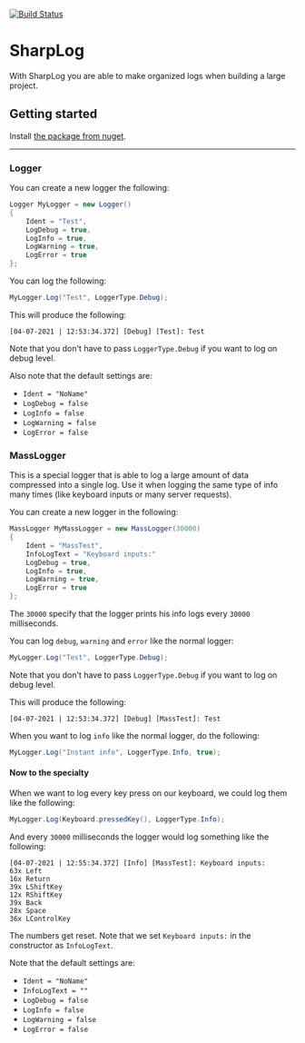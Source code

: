 [![Build Status](https://img.shields.io/nuget/v/MarvinFuchs.SharpLog.svg)](https://www.nuget.org/packages/MarvinFuchs.SharpLog)
# SharpLog
With SharpLog you are able to make organized logs when building a large project. 

## Getting started

Install [the package from nuget](https://www.nuget.org/packages/MarvinFuchs.SharpLog/).

---

### Logger

You can create a new logger the following:
```cs
Logger MyLogger = new Logger()
{
    Ident = "Test",
    LogDebug = true,
    LogInfo = true,
    LogWarning = true,
    LogError = true
};
```

You can log the following:
```cs
MyLogger.Log("Test", LoggerType.Debug);
```

This will produce the following:
```
[04-07-2021 | 12:53:34.372] [Debug] [Test]: Test
```
Note that you don't have to pass ``LoggerType.Debug`` if you want to log on debug level.

Also note that the default settings are:
- ``Ident = "NoName"``
- ``LogDebug = false``
- ``LogInfo = false``
- ``LogWarning = false``
- ``LogError = false``

### MassLogger

This is a special logger that is able to log a large amount of data compressed into a single log. Use it when logging the same type of info many times (like keyboard inputs or many server requests).

You can create a new logger in the following:
```cs
MassLogger MyMassLogger = new MassLogger(30000)
{
    Ident = "MassTest",
    InfoLogText = "Keyboard inputs:"
    LogDebug = true,
    LogInfo = true,
    LogWarning = true,
    LogError = true
};
```
The ``30000`` specify that the logger prints his info logs every ``30000`` milliseconds.

You can log ``debug``, ``warning`` and ``error`` like the normal logger:
```cs
MyLogger.Log("Test", LoggerType.Debug);
```
Note that you don't have to pass ``LoggerType.Debug`` if you want to log on debug level.

This will produce the following:
```
[04-07-2021 | 12:53:34.372] [Debug] [MassTest]: Test
```

When you want to log ``info`` like the normal logger, do the following:
```cs
MyLogger.Log("Instant info", LoggerType.Info, true);
```

#### Now to the specialty
When we want to log every key press on our keyboard, we could log them like the following:
```cs
MyLogger.Log(Keyboard.pressedKey(), LoggerType.Info);
```

And every ``30000`` milliseconds the logger would log something like the following:
```
[04-07-2021 | 12:55:34.372] [Info] [MassTest]: Keyboard inputs:
63x Left
16x Return
39x LShiftKey
12x RShiftKey
39x Back
28x Space
36x LControlKey
```
The numbers get reset.
Note that we set ``Keyboard inputs:`` in the constructor as ``InfoLogText``.

Note that the default settings are:
- ``Ident = "NoName"``
- ``InfoLogText = ""``
- ``LogDebug = false``
- ``LogInfo = false``
- ``LogWarning = false``
- ``LogError = false``

